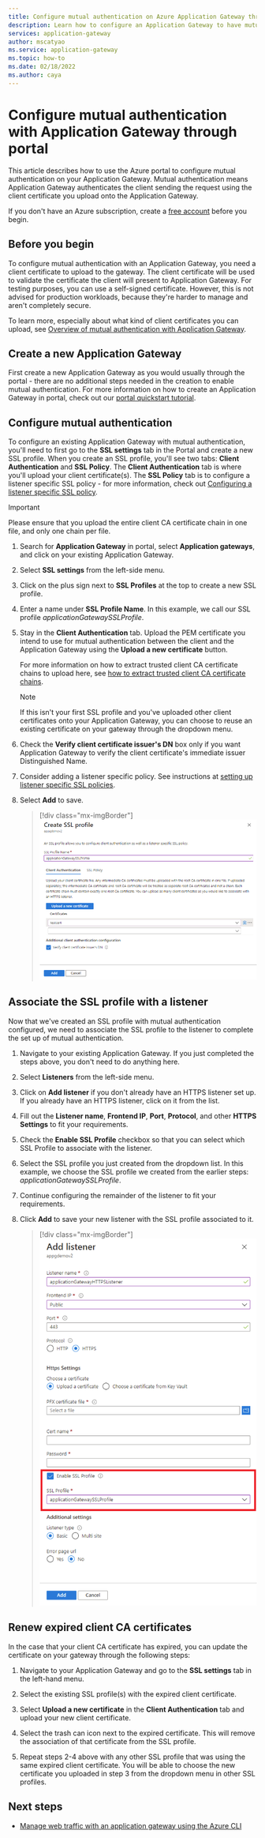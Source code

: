 ```yaml
---
title: Configure mutual authentication on Azure Application Gateway through portal
description: Learn how to configure an Application Gateway to have mutual authentication through portal 
services: application-gateway
author: mscatyao
ms.service: application-gateway
ms.topic: how-to
ms.date: 02/18/2022
ms.author: caya
---
```


# Configure mutual authentication with Application Gateway through portal 

This article describes how to use the Azure portal to configure mutual authentication on your Application Gateway. Mutual authentication means Application Gateway authenticates the client sending the request using the client certificate you upload onto the Application Gateway. 

If you don't have an Azure subscription, create a [free account](https://azure.microsoft.com/free/?WT.mc_id=A261C142F) before you begin.

## Before you begin

To configure mutual authentication with an Application Gateway, you need a client certificate to upload to the gateway. The client certificate will be used to validate the certificate the client will present to Application Gateway. For testing purposes, you can use a self-signed certificate. However, this is not advised for production workloads, because they're harder to manage and aren't completely secure. 

To learn more, especially about what kind of client certificates you can upload, see [Overview of mutual authentication with Application Gateway](./mutual-authentication-overview.md#certificates-supported-for-mutual-authentication).

## Create a new Application Gateway

First create a new Application Gateway as you would usually through the portal - there are no additional steps needed in the creation to enable mutual authentication. For more information on how to create an Application Gateway in portal, check out our [portal quickstart tutorial](./quick-create-portal.md).

## Configure mutual authentication 

To configure an existing Application Gateway with mutual authentication, you'll need to first go to the **SSL settings** tab in the Portal and create a new SSL profile. When you create an SSL profile, you'll see two tabs: **Client Authentication** and **SSL Policy**. The **Client Authentication** tab is where you'll upload your client certificate(s). The **SSL Policy** tab is to configure a listener specific SSL policy - for more information, check out [Configuring a listener specific SSL policy](./application-gateway-configure-listener-specific-ssl-policy.md).

> [!IMPORTANT]
> Please ensure that you upload the entire client CA certificate chain in one file, and only one chain per file.

1. Search for **Application Gateway** in portal, select **Application gateways**, and click on your existing Application Gateway.

2. Select **SSL settings** from the left-side menu.

3. Click on the plus sign next to **SSL Profiles** at the top to create a new SSL profile.

4. Enter a name under **SSL Profile Name**. In this example, we call our SSL profile *applicationGatewaySSLProfile*. 

5. Stay in the **Client Authentication** tab. Upload the PEM certificate you intend to use for mutual authentication between the client and the Application Gateway using the **Upload a new certificate** button. 

    For more information on how to extract trusted client CA certificate chains to upload here, see [how to extract trusted client CA certificate chains](./mutual-authentication-certificate-management.md).

   > [!NOTE]
   > If this isn't your first SSL profile and you've uploaded other client certificates onto your Application Gateway, you can choose to reuse an existing certificate on your gateway through the dropdown menu. 

6. Check the **Verify client certificate issuer's DN** box only if you want Application Gateway to verify the client certificate's immediate issuer Distinguished Name. 

7. Consider adding a listener specific policy. See instructions at [setting up listener specific SSL policies](./application-gateway-configure-listener-specific-ssl-policy.md).

8. Select **Add** to save.
    > [!div class="mx-imgBorder"]
    > ![Add client authentication to SSL profile](./media/mutual-authentication-portal/mutual-authentication-portal.png)

## Associate the SSL profile with a listener

Now that we've created an SSL profile with mutual authentication configured, we need to associate the SSL profile to the listener to complete the set up of mutual authentication. 

1. Navigate to your existing Application Gateway. If you just completed the steps above, you don't need to do anything here. 

2. Select **Listeners** from the left-side menu. 

3. Click on **Add listener** if you don't already have an HTTPS listener set up. If you already have an HTTPS listener, click on it from the list. 

4. Fill out the **Listener name**, **Frontend IP**, **Port**, **Protocol**, and other **HTTPS Settings** to fit your requirements.

5. Check the **Enable SSL Profile** checkbox so that you can select which SSL Profile to associate with the listener. 

6. Select the SSL profile you just created from the dropdown list. In this example, we choose the SSL profile we created from the earlier steps: *applicationGatewaySSLProfile*. 

7. Continue configuring the remainder of the listener to fit your requirements. 

8. Click **Add** to save your new listener with the SSL profile associated to it. 

    > [!div class="mx-imgBorder"]
    > ![Associate SSL profile to new listener](./media/mutual-authentication-portal/mutual-authentication-listener-portal.png)

## Renew expired client CA certificates

In the case that your client CA certificate has expired, you can update the certificate on your gateway through the following steps: 

1. Navigate to your Application Gateway and go to the **SSL settings** tab in the left-hand menu. 
 
1. Select the existing SSL profile(s) with the expired client certificate. 
 
1. Select **Upload a new certificate** in the **Client Authentication** tab and upload your new client certificate. 
 
1. Select the trash can icon next to the expired certificate. This will remove the association of that certificate from the SSL profile. 

1. Repeat steps 2-4 above with any other SSL profile that was using the same expired client certificate. You will be able to choose the new certificate you uploaded in step 3 from the dropdown menu in other SSL profiles.

## Next steps

- [Manage web traffic with an application gateway using the Azure CLI](./tutorial-manage-web-traffic-cli.md)
